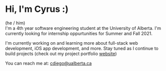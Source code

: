 # Hi, I'm Cyrus :) 
(he / him)</br>
I'm a 4th year software engineering student at the University of Alberta. I'm currently looking for internship oppurtunities for Summer and Fall 2021. </br>

I'm currently working on and learning more about full-stack web development, iOS app development, and more. Stay tuned as I continue to build projects (check out my project portfolio [website](cyrusdiego.com)) </br>

You can reach me at: cdiego@ualberta.ca 
